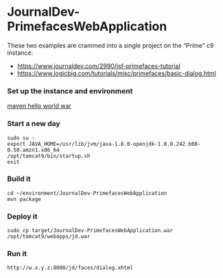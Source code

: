 # JournalDev-PrimefacesWebApplication

These two examples are crammed into a single project on the “Prime” c9 instance:
- https://www.journaldev.com/2990/jsf-primefaces-tutorial
- https://www.logicbig.com/tutorials/misc/primefaces/basic-dialog.html

### Set up the instance and environment

[maven hello world war](https://github.com/craigwongva/gist/issues/466)

### Start a new day
```
sudo su -
export JAVA_HOME=/usr/lib/jvm/java-1.8.0-openjdk-1.8.0.242.b08-0.50.amzn1.x86_64
/opt/tomcat9/bin/startup.sh
exit
```

### Build it
```
cd ~/environment/JournalDev-PrimefacesWebApplication
mvn package
```

### Deploy it

`sudo cp target/JournalDev-PrimefacesWebApplication.war /opt/tomcat9/webapps/jd.war`

### Run it

`http://w.x.y.z:8080/jd/faces/dialog.xhtml`
